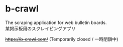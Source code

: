# b-crawl

The scraping application for web bulletin boards.<br>
某掲示板用のスクレイピングアプリ

~~https://b-crawl.com/~~ (Temporarily closed / 一時閉鎖中)
